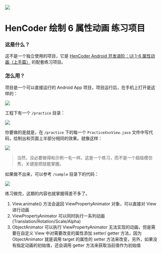 ![](images/icon.png)

HenCoder 绘制 6 属性动画 练习项目
===

### 这是什么？

这不是一个独立使用的项目，它是 [HenCoder Android 开发进阶：UI 1-6 属性动画（上手篇）](http://hencoder.com/ui-1-6) 的配套练习项目。

### 怎么用？

项目是一个可以直接运行的 Android App 项目，项目运行后，在手机上打开是这样的：

![](images/preview.png)

工程下有一个 `/practice` 目录：

![](images/project_practice.png)

你要做的是就是，在 `/practice` 下的每一个 `PracticeXxxView.java` 文件中写代码，绘制出和页面上半部分相同的效果。就像这样：

![](images/preview_after.png)

> 当然，没必要做得和示例一毛一样。这是一个练习，而不是一个超级模仿秀，关键是把技能掌握。

如果做不出来，可以参考 `/sample` 目录下的代码：

![](images/project_sample.png)

练习做完，这期的内容也就掌握得差不多了。


1. View.animate() 方法会返回 ViewPropertyAnimator 对象，可以直接对 View 进行动画
2. ViewPropertyAnimator 可以同时执行一系列动画(Translation/Rotation/Scale/Alpha)
3. ObjectAnimator 可以执行 ViewPropertyAnimator 无法实现的动画，但是需要在自定义 View 中对需要改变的属性添加 setter/ getter 方法，因为 ObjectAnimator 就是调用 target 的属性的 setter 方法来改变，另外，如果没有指定动画的初始值，还会调用 getter 方法来获取当前值作为初始值